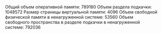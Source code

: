 Общий объем оперативной памяти: 789180
Объем раздела подкачки: 1048572
Размер страницы виртуальной памяти: 4096
Объем свободной физической памяти в ненагруженной системе: 53560
Объем свободного пространства в разделе подкачки в ненагруженной системе: 792036
